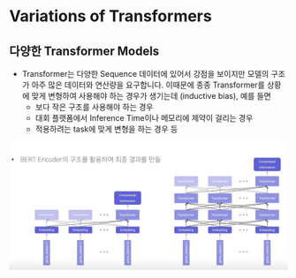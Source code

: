 # Variations of Transformers 
## 다양한 Transformer Models
* Transformer는 다양한 Sequence 데이터에 있어서 강점을 보이지만 모델의 구조가 아주 많은 데이터와 연산량을 요구합니다. 이때문에 종종 Transformer를 상황에 맞게 변형하여 사용해야 하는 경우가 생기는데 (inductive  bias), 예를 들면
  * 보다 작은 구조를 사용해야 하는 경우
  * 대회 플랫폼에서 Inference Time이나 메모리에 제약이 걸리는 경우
  * 적용하려는 task에 맞게 변형을 하는 경우 등

![](images/2023-05-03-11-52-42.png)